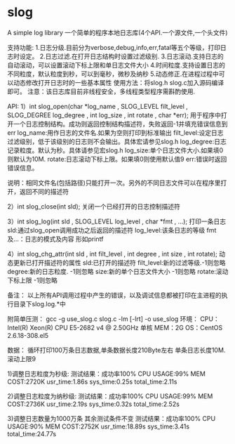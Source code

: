 # slog
A simple log library
一个简单的程序本地日志库(4个API.一个源文件,一个头文件)

支持功能:
1.日志分级.目前分为verbose,debug,info,err,fatal等五个等级，打印日志时设定。
2.日志过滤.在打开日志结构时设置过滤级别.
3.日志滚动.支持日志的自动滚动，可以设置滚动下标上限和单日志文件大小
4.时间粒度.支持设置日志的不同粒度，默认粒度到秒，可以到毫秒，微秒及纳秒
5.动态修正.在进程过程中可以动态修改打开日志时的一些基本属性
使用方法：将slog.h slog.c加入源码编译即可。
注意：该日志库目前非线程安全，多线程类型程序需斟酌使用.


API:
1）int slog_open(char *log_name , SLOG_LEVEL filt_level , SLOG_DEGREE log_degree , int log_size , int rotate , char *err);
用于程序中打开一个日志控制结构。成功则返回控制结构描述符，失败返回-1并填充错误信息到err
log_name:用作日志的文件名.如果为空则打印到标准输出
filt_level:设定日志过滤级别，低于该级别的日志则不会输出。具体宏请参见slog.h
log_degree:日志记录粒度。默认为秒。具体请参见宏slog.h
log_size:单个日志文件大小.如果填0则默认为10M.
rotate:日志滚动下标上限。如果填0则使用默认值9
err:错误时返回错误信息。

说明：相同文件名(包括路径)只能打开一次。另外的不同日志文件可以在程序里打开，返回不同的描述符


2）int slog_close(int sld);
关闭一个已经打开的日志控制描述符

3）int slog_log(int sld , SLOG_LEVEL log_level , char *fmt , ...);
打印一条日志
sld:通过slog_open调用成功之后返回的描述符
log_level:该条日志的等级
fmt及...：日志的模式及内容 形如printf

4）int slog_chg_attr(int sld , int filt_level , int degree , int size , int rotate);
动态更新已打开描述符的属性
sld:已打开的描述符
filt_level:新的过滤等级.-1则忽略
degree:新的日志粒度. -1则忽略
size:新的单个日志文件大小 -1则忽略
rotate:滚动下标上限 -1则忽略

备注：
以上所有API调用过程中产生的错误，以及调试信息都被打印在主进程的执行目录下slog.log.*中

附简单压测：
gcc -g use_slog.c slog.c -lm [-lrt] -o use_slog
环境：
CPU：Intel(R) Xeon(R) CPU E5-2682 v4 @ 2.50GHz 单核
MEM：2G
OS：CentOS 2.6.18-308.el5

数据：
循环打印100万条日志数据,单条数据长度210Byte左右
单条日志长度10M.滚动上限9

1)调整日志粒度为秒级:
测试结果：成功率100%
CPU USAGE:99%
MEM COST:2720K
usr_time:1.86s
sys_time:0.25s
total_time:2.11s

2)调整日志粒度为纳秒级:
测试结果：成功率100%
CPU USAGE:99%
MEM COST:2736K
usr_time:2.19s
sys_time:0.32s
total_time:2.52s

3)调整日志数量为1000万条 其余测试条件不变
测试结果：成功率100%
CPU USAGE:90%
MEM COST:2752K
usr_time:18.89s
sys_time:3.41s
total_time:24.77s

